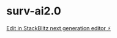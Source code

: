 # surv-ai2.0

[Edit in StackBlitz next generation editor ⚡️](https://stackblitz.com/~/github.com/nomorelockeddoorsbro/surv-ai2.0)
